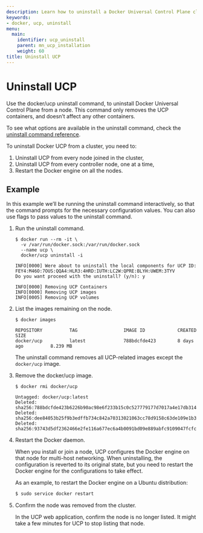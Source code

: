 ```yaml
---
description: Learn how to uninstall a Docker Universal Control Plane cluster.
keywords:
- docker, ucp, uninstall
menu:
  main:
    identifier: ucp_uninstall
    parent: mn_ucp_installation
    weight: 60
title: Uninstall UCP
---
```


# Uninstall UCP

Use the docker/ucp uninstall command, to uninstall Docker Universal Control
Plane from a node. This command only removes the UCP containers, and doesn’t
affect any other containers.

To see what options are available in the uninstall command, check the
[uninstall command reference](../reference/uninstall.md).

To uninstall Docker UCP from a cluster, you need to:

1. Uninstall UCP from every node joined in the cluster,
2. Uninstall UCP from every controller node, one at a time,
3. Restart the Docker engine on all the nodes.


## Example

In this example we’ll be running the uninstall command interactively, so that
the command prompts for the necessary configuration values.
You can also use flags to pass values to the uninstall command.

1.  Run the uninstall command.

    ```none
    $ docker run --rm -it \
      -v /var/run/docker.sock:/var/run/docker.sock
      --name ucp \
      docker/ucp uninstall -i

    INFO[0000] Were about to uninstall the local components for UCP ID: FEY4:M46O:7OUS:QQA4:HLR3:4HRD:IUTH:LC2W:QPRE:BLYH:UWEM:3TYV
    Do you want proceed with the uninstall? (y/n): y

    INFO[0000] Removing UCP Containers
    INFO[0000] Removing UCP images
    INFO[0005] Removing UCP volumes
    ```

2.  List the images remaining on the node.

    ```none
    $ docker images

    REPOSITORY          TAG                 IMAGE ID            CREATED             SIZE
    docker/ucp          latest              788bdcfde423        8 days ago          8.239 MB
    ```

    The uninstall command removes all UCP-related images except the
    `docker/ucp` image.

3.  Remove the docker/ucp image.

    ```none
    $ docker rmi docker/ucp

    Untagged: docker/ucp:latest
    Deleted: sha256:788bdcfde423b6226b90ac98e6f233b15c0c527779177d7017a4e17db31404c9
    Deleted: sha256:dee84053b25f9b3edffb734c842a70313021063cc78d9158c63de109e1b3cb72
    Deleted: sha256:93743d5df2362466e2fe116a677ec6a4b0091bd09e889abfc9109047fcfcdebf
    ```

5.  Restart the Docker daemon.

    When you install or join a node, UCP configures the Docker engine on that
    node for multi-host networking. When uninstalling, the configuration is
    reverted to its original state, but you need to restart the Docker engine
    for the configurations to take effect.

    As an example, to restart the Docker engine on a Ubuntu distribution:

    ```bash
    $ sudo service docker restart
    ```

6. Confirm the node was removed from the cluster.

    In the UCP web application, confirm the node is no longer listed. It
    might take a few minutes for UCP to stop listing that node.

